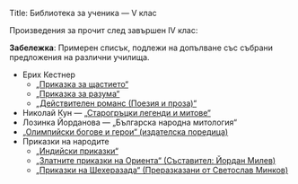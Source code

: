 Title: Библиотека за ученика — V клас

Произведения за прочит след завършен IV клас:

**Забележка**: Примерен списък, подлежи на допълване със събрани предложения на различни училища.

* Ерих Кестнер
    * [„Приказка за щастието“](/text/13497)
    * [„Приказка за разума“](/text/13498)
    * [„Действителен романс (Поезия и проза)“](/book/220)
* Николай Кун — [„Старогръцки легенди и митове“](/text/2428)
* Лозинка Йорданова —  „Българска народна митология“
* [„Олимпийски богове и герои“ (издателска поредица)](/book/771)
* Приказки на народите
    * [„Индийски приказки“](/text/2383)
    * [„Златните приказки на Ориента“ (Съставител: Йордан Милев)](/text/14883)
    * [„Приказки на Шехеразада“ (Преразказани от Светослав Минков)](/text/1797)
